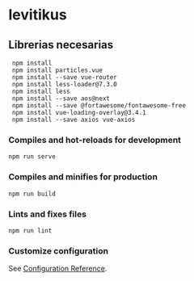 # levitikus

## Librerias necesarias
```
 npm install
 npm install particles.vue
 npm install --save vue-router
 npm install less-loader@7.3.0
 npm install less
 npm install --save aos@next
 npm install --save @fortawesome/fontawesome-free
 npm install vue-loading-overlay@3.4.1
 npm install --save axios vue-axios
```

### Compiles and hot-reloads for development
```
npm run serve
```

### Compiles and minifies for production
```
npm run build
```

### Lints and fixes files
```
npm run lint
```

### Customize configuration
See [Configuration Reference](https://cli.vuejs.org/config/).
